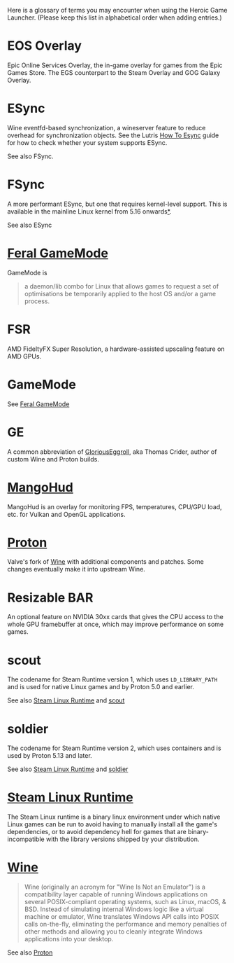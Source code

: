 Here is a glossary of terms you may encounter when using the Heroic Game Launcher.  (Please keep this list in alphabetical order when adding entries.)

# EOS Overlay
Epic Online Services Overlay, the in-game overlay for games from the Epic Games Store.  The EGS counterpart to the Steam Overlay and GOG Galaxy Overlay.

# ESync
Wine eventfd-based synchronization, a wineserver feature to reduce overhead for synchronization objects.  See the Lutris [How To Esync](https://github.com/lutris/docs/blob/master/HowToEsync.md) guide for how to check whether your system supports ESync.

See also FSync.

# FSync

A more performant ESync, but one that requires kernel-level support.  This is available in the mainline Linux kernel from 5.16 onwards[*](https://forums.lutris.net/t/fsync/14179/2).

See also ESync

# [Feral GameMode](https://github.com/FeralInteractive/gamemode)
GameMode is
> a daemon/lib combo for Linux that allows games to request a set of optimisations be temporarily applied to the host OS and/or a game process.

# FSR
AMD FideltyFX Super Resolution, a hardware-assisted upscaling feature on AMD GPUs.

# GameMode
See [Feral GameMode](#feral-gamemode)

# GE
A common abbreviation of [GloriousEggroll](https://github.com/GloriousEggroll), aka Thomas Crider, author of custom Wine and Proton builds.

# [MangoHud](https://github.com/flightlessmango/MangoHud)
MangoHud is an overlay for monitoring FPS, temperatures, CPU/GPU load, etc. for Vulkan and OpenGL applications.

# [Proton](https://github.com/ValveSoftware/Proton)
Valve's fork of [Wine](#wine) with additional components and patches.  Some changes eventually make it into upstream Wine.

# Resizable BAR
An optional feature on NVIDIA 30xx cards that gives the CPU access to the whole GPU framebuffer at once, which may improve performance on some games.

# scout
The codename for Steam Runtime version 1, which uses `LD_LIBRARY_PATH` and is used for native Linux games and by Proton 5.0 and earlier.

See also [Steam Linux Runtime](#steam-linux-runtime) and [scout](#scout)

# soldier
The codename for Steam Runtime version 2, which uses containers and is used by Proton 5.13 and later.

See also [Steam Linux Runtime](#steam-linux-runtime) and [soldier](#soldier)

# [Steam Linux Runtime](https://github.com/ValveSoftware/steam-runtime)
The Steam Linux runtime is a binary linux environment under which native Linux games can be run to avoid having to manually install all the game's dependencies, or to avoid dependency hell for games that are binary-incompatible with the library versions shipped by your distribution.

# [Wine](https://www.winehq.org/)
> Wine (originally an acronym for "Wine Is Not an Emulator") is a compatibility layer capable of running Windows applications on several POSIX-compliant operating systems, such as Linux, macOS, & BSD. Instead of simulating internal Windows logic like a virtual machine or emulator, Wine translates Windows API calls into POSIX calls on-the-fly, eliminating the performance and memory penalties of other methods and allowing you to cleanly integrate Windows applications into your desktop.

See also [Proton](#proton)
